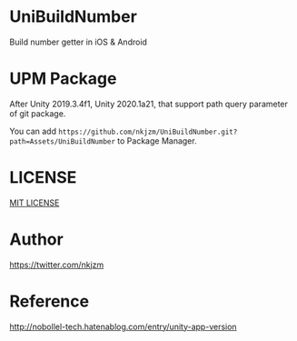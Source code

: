 # UniBuildNumber

Build number getter in iOS & Android

# UPM Package

After Unity 2019.3.4f1, Unity 2020.1a21, that support path query parameter of git package. 

You can add `https://github.com/nkjzm/UniBuildNumber.git?path=Assets/UniBuildNumber` to Package Manager.

# LICENSE

[MIT LICENSE](https://github.com/nkjzm/UniBuildNumber/blob/master/LICENSE)

# Author

https://twitter.com/nkjzm

# Reference

http://nobollel-tech.hatenablog.com/entry/unity-app-version
